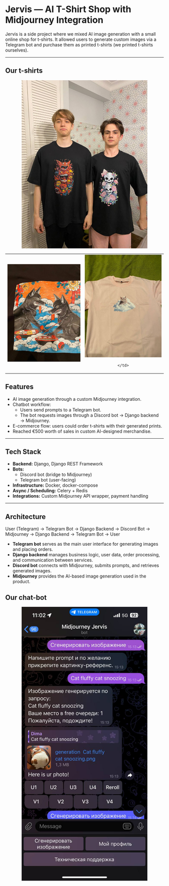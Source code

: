 # Jervis — AI T-Shirt Shop with Midjourney Integration

Jervis is a side project where we mixed AI image generation with a small online shop for t-shirts.
It allowed users to generate custom images via a Telegram bot and purchase them as printed t-shirts (we printed t-shirts ourselves).   

---
## Our t-shirts


<p align="center">
  <img src="/docs/jervis_photo.jpg" alt="Me and almost happy customer" width="400"/>
</p>

<table>
  <tr>
    <td align="center">
      <img src="/docs/tshirt_photo1.jpg" alt="tshirt1" width="350"/>
      <br>
      <em></em>
    </td>
    <td align="center">
      <img src="/docs/tshirt_photo2.jpg" alt="tshirt2" width="350"/>
      <br>
 
    </td>
  </tr>
</table>

## Features
- AI image generation through a custom Midjourney integration.  
- Chatbot workflow:  
  - Users send prompts to a Telegram bot.  
  - The bot requests images through a Discord bot → Django backend → Midjourney.  
- E-commerce flow: users could order t-shirts with their generated prints.  
- Reached €500 worth of sales in custom AI-designed merchandise.  

---

## Tech Stack
- **Backend:** Django, Django REST Framework  
- **Bots:**  
  - Discord bot (bridge to Midjourney)  
  - Telegram bot (user-facing)   
- **Infrastructure:** Docker, docker-compose  
- **Async / Scheduling:** Celery + Redis  
- **Integrations:** Custom Midjourney API wrapper, payment handling  

---

## Architecture
User (Telegram) → Telegram Bot → Django Backend → Discord Bot → Midjourney → Django Backend → Telegram Bot → User


- **Telegram bot** serves as the main user interface for generating images and placing orders.  
- **Django backend** manages business logic, user data, order processing, and communication between services.  
- **Discord bot** connects with Midjourney, submits prompts, and retrieves generated images.  
- **Midjourney** provides the AI-based image generation used in the product.  


## Our chat-bot

<p align="center">
  <img src="/docs/chat_photo.jpg" alt="chat photo" width="400"/>
</p>